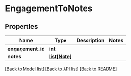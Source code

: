# EngagementToNotes

## Properties
Name | Type | Description | Notes
------------ | ------------- | ------------- | -------------
**engagement_id** | **int** |  | 
**notes** | [**list[Note]**](Note.md) |  | 

[[Back to Model list]](../README.md#documentation-for-models) [[Back to API list]](../README.md#documentation-for-api-endpoints) [[Back to README]](../README.md)


